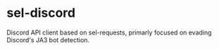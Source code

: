 # sel-discord
Discord API client based on sel-requests, primarly focused on evading Discord's JA3 bot detection.
